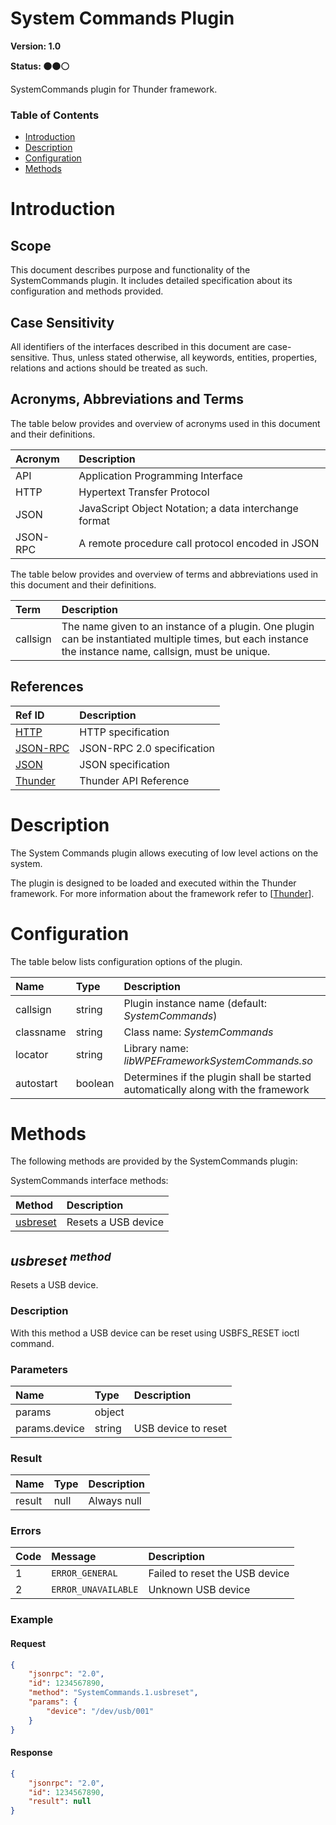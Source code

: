 <!-- Generated automatically, DO NOT EDIT! -->
<a name="head.System_Commands_Plugin"></a>
# System Commands Plugin

**Version: 1.0**

**Status: :black_circle::black_circle::white_circle:**

SystemCommands plugin for Thunder framework.

### Table of Contents

- [Introduction](#head.Introduction)
- [Description](#head.Description)
- [Configuration](#head.Configuration)
- [Methods](#head.Methods)

<a name="head.Introduction"></a>
# Introduction

<a name="head.Scope"></a>
## Scope

This document describes purpose and functionality of the SystemCommands plugin. It includes detailed specification about its configuration and methods provided.

<a name="head.Case_Sensitivity"></a>
## Case Sensitivity

All identifiers of the interfaces described in this document are case-sensitive. Thus, unless stated otherwise, all keywords, entities, properties, relations and actions should be treated as such.

<a name="head.Acronyms,_Abbreviations_and_Terms"></a>
## Acronyms, Abbreviations and Terms

The table below provides and overview of acronyms used in this document and their definitions.

| Acronym | Description |
| :-------- | :-------- |
| <a name="acronym.API">API</a> | Application Programming Interface |
| <a name="acronym.HTTP">HTTP</a> | Hypertext Transfer Protocol |
| <a name="acronym.JSON">JSON</a> | JavaScript Object Notation; a data interchange format |
| <a name="acronym.JSON-RPC">JSON-RPC</a> | A remote procedure call protocol encoded in JSON |

The table below provides and overview of terms and abbreviations used in this document and their definitions.

| Term | Description |
| :-------- | :-------- |
| <a name="term.callsign">callsign</a> | The name given to an instance of a plugin. One plugin can be instantiated multiple times, but each instance the instance name, callsign, must be unique. |

<a name="head.References"></a>
## References

| Ref ID | Description |
| :-------- | :-------- |
| <a name="ref.HTTP">[HTTP](http://www.w3.org/Protocols)</a> | HTTP specification |
| <a name="ref.JSON-RPC">[JSON-RPC](https://www.jsonrpc.org/specification)</a> | JSON-RPC 2.0 specification |
| <a name="ref.JSON">[JSON](http://www.json.org/)</a> | JSON specification |
| <a name="ref.Thunder">[Thunder](https://github.com/WebPlatformForEmbedded/Thunder/blob/master/doc/WPE%20-%20API%20-%20WPEFramework.docx)</a> | Thunder API Reference |

<a name="head.Description"></a>
# Description

The System Commands plugin allows executing of low level actions on the system.

The plugin is designed to be loaded and executed within the Thunder framework. For more information about the framework refer to [[Thunder](#ref.Thunder)].

<a name="head.Configuration"></a>
# Configuration

The table below lists configuration options of the plugin.

| Name | Type | Description |
| :-------- | :-------- | :-------- |
| callsign | string | Plugin instance name (default: *SystemCommands*) |
| classname | string | Class name: *SystemCommands* |
| locator | string | Library name: *libWPEFrameworkSystemCommands.so* |
| autostart | boolean | Determines if the plugin shall be started automatically along with the framework |

<a name="head.Methods"></a>
# Methods

The following methods are provided by the SystemCommands plugin:

SystemCommands interface methods:

| Method | Description |
| :-------- | :-------- |
| [usbreset](#method.usbreset) | Resets a USB device |


<a name="method.usbreset"></a>
## *usbreset <sup>method</sup>*

Resets a USB device.

### Description

With this method a USB device can be reset using USBFS_RESET ioctl command.

### Parameters

| Name | Type | Description |
| :-------- | :-------- | :-------- |
| params | object |  |
| params.device | string | USB device to reset |

### Result

| Name | Type | Description |
| :-------- | :-------- | :-------- |
| result | null | Always null |

### Errors

| Code | Message | Description |
| :-------- | :-------- | :-------- |
| 1 | ```ERROR_GENERAL``` | Failed to reset the USB device |
| 2 | ```ERROR_UNAVAILABLE``` | Unknown USB device |

### Example

#### Request

```json
{
    "jsonrpc": "2.0",
    "id": 1234567890,
    "method": "SystemCommands.1.usbreset",
    "params": {
        "device": "/dev/usb/001"
    }
}
```

#### Response

```json
{
    "jsonrpc": "2.0",
    "id": 1234567890,
    "result": null
}
```

